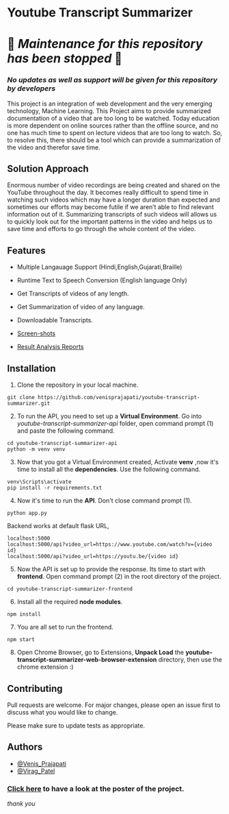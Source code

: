 # Youtube Transcript Summarizer

# 🛑 *Maintenance for this repository has been stopped* 🛑
### *No updates as well as support will be given for this repository by developers*

<!-- ![Logo](youtube-transcript-summarizer-web-browser-extension/icon.png?raw=true) -->

This project is an integration of web development and the very emerging technology, Machine Learning. This Project aims to provide summarized documentation of a video that are too long to be watched. Today education is more dependent on online sources rather than the offline source, and no one has much time to spent on lecture videos that are too long to watch. So, to resolve this, there should be a tool which can provide a summarization of the video and therefor save time.

## Solution Approach
Enormous number of video recordings are being created and shared on the YouTube throughout the day. It becomes really difficult to spend time in watching such videos which may have a longer duration than expected and sometimes our efforts may become futile if we aren’t able to find relevant information out of it. Summarizing transcripts of such videos will allows us to quickly look out for the important patterns in the video and helps us to save time and efforts to go through the whole content of the video.


## Features

- Multiple Langauage Support (Hindi,English,Gujarati,Braille)
- Runtime Text to Speech Conversion (English language Only)
- Get Transcripts of videos of any length.
- Get Summarization of video of any language.
- Downloadable Transcripts.

- [Screen-shots](https://github.com/venisprajapati/youtube-transcript-summarizer/tree/main/screen-shots)
- [Result Analysis Reports](https://github.com/venisprajapati/youtube-transcript-summarizer/blob/main/youtube-transcript-summarizer-api/Result_Analysis_Reports.pdf)


## Installation

1. Clone the repository in your local machine.
```
git clone https://github.com/venisprajapati/youtube-transcript-summarizer.git
```

2. To run the API, you need to set up a **Virtual Environment**. Go into *youtube-transcript-summarizer-api* folder, open command prompt (1) and paste the following command.
```
cd youtube-transcript-summarizer-api
python -m venv venv
```

3. Now that you got a Virtual Environment created, Activate **venv** ,now it's time to install all the **dependencies**. Use the following command.   
```
venv\Scripts\activate
pip install -r requirements.txt
```
4. Now it's time to run the **API**. Don't close command prompt (1).
```
python app.py
```
Backend works at default flask URL,
```
localhost:5000
localhost:5000/api?video_url=https://www.youtube.com/watch?v={video id}
localhost:5000/api?video_url=https://youtu.be/{video id}
``` 
5. Now the API is set up to provide the response. Its time to start with **frontend**. Open command prompt (2) in the root directory of the project.
```
cd youtube-transcript-summarizer-frontend
```
6. Install all the required **node modules**.
```
npm install
```
7. You are all set to run the frontend.
```
npm start
```
8. Open Chrome Browser, go to Extensions, **Unpack Load** the **youtube-transcript-summarizer-web-browser-extension** directory, then use the chrome extension :)

## Contributing
Pull requests are welcome. For major changes, please open an issue first to discuss what you would like to change.

Please make sure to update tests as appropriate.

## Authors

- [@Venis_Prajapati](https://www.github.com/venisprajapati)
- [@Virag_Patel](https://www.github.com/19IT114)

### [Click here](https://user-images.githubusercontent.com/61548445/149874631-bc411249-2d05-4e0c-ac29-dfb93de78a82.png) to have a look at the poster of the project.

*thank you*
